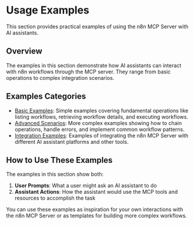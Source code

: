 # Usage Examples

This section provides practical examples of using the n8n MCP Server with AI assistants.

## Overview

The examples in this section demonstrate how AI assistants can interact with n8n workflows through the MCP server. They range from basic operations to complex integration scenarios.

## Examples Categories

- [Basic Examples](./basic-examples.md): Simple examples covering fundamental operations like listing workflows, retrieving workflow details, and executing workflows.
- [Advanced Scenarios](./advanced-scenarios.md): More complex examples showing how to chain operations, handle errors, and implement common workflow patterns.
- [Integration Examples](./integration-examples.md): Examples of integrating the n8n MCP Server with different AI assistant platforms and other tools.

## How to Use These Examples

The examples in this section show both:

1. **User Prompts**: What a user might ask an AI assistant to do
2. **Assistant Actions**: How the assistant would use the MCP tools and resources to accomplish the task

You can use these examples as inspiration for your own interactions with the n8n MCP Server or as templates for building more complex workflows.
